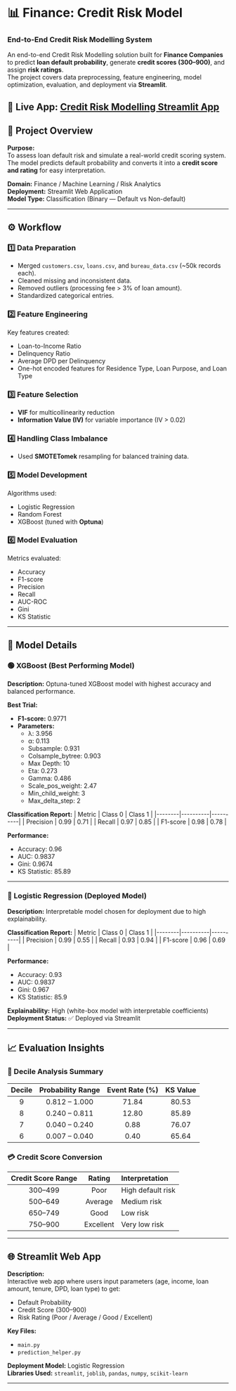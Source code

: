 # 📊  Finance: Credit Risk Model

### End-to-End Credit Risk Modelling System  
An end-to-end Credit Risk Modelling solution built for **Finance Companies** to predict **loan default probability**, generate **credit scores (300–900)**, and assign **risk ratings**.  
The project covers data preprocessing, feature engineering, model optimization, evaluation, and deployment via **Streamlit**.

🔗 **Live App:** [Credit Risk Modelling Streamlit App](https://ml-project-credit-risk-model-cb.streamlit.app/)
---

## 🧭 Project Overview

**Purpose:**  
To assess loan default risk and simulate a real-world credit scoring system.  
The model predicts default probability and converts it into a **credit score and rating** for easy interpretation.

**Domain:** Finance / Machine Learning / Risk Analytics  
**Deployment:** Streamlit Web Application  
**Model Type:** Classification (Binary — Default vs Non-default)

---

## ⚙️ Workflow

### 1️⃣ Data Preparation
- Merged `customers.csv`, `loans.csv`, and `bureau_data.csv` (~50k records each).  
- Cleaned missing and inconsistent data.  
- Removed outliers (processing fee > 3% of loan amount).  
- Standardized categorical entries.

### 2️⃣ Feature Engineering
Key features created:
- Loan-to-Income Ratio  
- Delinquency Ratio  
- Average DPD per Delinquency  
- One-hot encoded features for Residence Type, Loan Purpose, and Loan Type

### 3️⃣ Feature Selection
- **VIF** for multicollinearity reduction  
- **Information Value (IV)** for variable importance (IV > 0.02)

### 4️⃣ Handling Class Imbalance
- Used **SMOTETomek** resampling for balanced training data.

### 5️⃣ Model Development
Algorithms used:
- Logistic Regression  
- Random Forest  
- XGBoost (tuned with **Optuna**)

### 6️⃣ Model Evaluation
Metrics evaluated:
- Accuracy  
- F1-score  
- Precision  
- Recall  
- AUC-ROC  
- Gini  
- KS Statistic  

---

## 🧠 Model Details

### 🟢 XGBoost (Best Performing Model)
**Description:** Optuna-tuned XGBoost model with highest accuracy and balanced performance.

**Best Trial:**
- **F1-score:** 0.9771  
- **Parameters:**
  - λ: 3.956  
  - α: 0.113  
  - Subsample: 0.931  
  - Colsample_bytree: 0.903  
  - Max Depth: 10  
  - Eta: 0.273  
  - Gamma: 0.486  
  - Scale_pos_weight: 2.47  
  - Min_child_weight: 3  
  - Max_delta_step: 2  

**Classification Report:**
| Metric | Class 0 | Class 1 |
|--------|----------|----------|
| Precision | 0.99 | 0.71 |
| Recall | 0.97 | 0.85 |
| F1-score | 0.98 | 0.78 |

**Performance:**
- Accuracy: 0.96  
- AUC: 0.9837  
- Gini: 0.9674  
- KS Statistic: 85.89  

---

### 🔵 Logistic Regression (Deployed Model)
**Description:** Interpretable model chosen for deployment due to high explainability.  

**Classification Report:**
| Metric | Class 0 | Class 1 |
|--------|----------|----------|
| Precision | 0.99 | 0.55 |
| Recall | 0.93 | 0.94 |
| F1-score | 0.96 | 0.69 |

**Performance:**
- Accuracy: 0.93  
- AUC: 0.9837  
- Gini: 0.967  
- KS Statistic: 85.9  

**Explainability:** High (white-box model with interpretable coefficients)  
**Deployment Status:** ✅ Deployed via Streamlit  

---

## 📈 Evaluation Insights

### 🧮 Decile Analysis Summary
| Decile | Probability Range | Event Rate (%) | KS Value |
|:------:|:----------------:|:--------------:|:--------:|
| 9 | 0.812 – 1.000 | 71.84 | 80.53 |
| 8 | 0.240 – 0.811 | 12.80 | 85.89 |
| 7 | 0.040 – 0.240 | 0.88 | 76.07 |
| 6 | 0.007 – 0.040 | 0.40 | 65.64 |

### 💳 Credit Score Conversion
| Credit Score Range | Rating | Interpretation |
|:-------------------:|:-------:|:---------------|
| 300–499 | Poor | High default risk |
| 500–649 | Average | Medium risk |
| 650–749 | Good | Low risk |
| 750–900 | Excellent | Very low risk |

---

## 🌐 Streamlit Web App

**Description:**  
Interactive web app where users input parameters (age, income, loan amount, tenure, DPD, loan type) to get:
- Default Probability  
- Credit Score (300–900)  
- Risk Rating (Poor / Average / Good / Excellent)

**Key Files:**
- `main.py`  
- `prediction_helper.py`

**Deployment Model:** Logistic Regression  
**Libraries Used:** `streamlit`, `joblib`, `pandas`, `numpy`, `scikit-learn`

---


